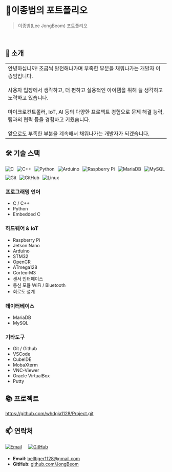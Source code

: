 # 📜이종범의 포트폴리오

> 이종범(Lee JongBeom) 포트폴리오

<br/>

## 👋 소개

<table>
  <tr>
    <td width="70%">
      안녕하십니까! 조금씩 발전해나가며 부족한 부분을 채워나가는 개발자 이종범입니다. <br><br>
      사용자 입장에서 생각하고, 더 편하고 실용적인 아이템을 위해 늘 생각하고 노력하고 있습니다. <br><br>
      마이크로컨트롤러, IoT, AI 등의 다양한 프로젝트 경험으로 문제 해결 능력, 팀과의 협력 등을 경험하고 키웠습니다. <br><br>
      앞으로도 부족한 부분을 계속해서 채워나가는 개발자가 되겠습니다.
  </tr>
</table>

## 🛠️ 기술 스택

<div style="display: flex; flex-wrap: wrap; gap: 10px; margin: 20px 0;">
  <img src="https://img.shields.io/badge/C-A8B9CC?style=for-the-badge&logo=c&logoColor=white" alt="C" />
  <img src="https://img.shields.io/badge/C++-00599C?style=for-the-badge&logo=cplusplus&logoColor=white" alt="C++" />
  <img src="https://img.shields.io/badge/Python-3776AB?style=for-the-badge&logo=python&logoColor=white" alt="Python" />
  <img src="https://img.shields.io/badge/Arduino-00979D?style=for-the-badge&logo=arduino&logoColor=white" alt="Arduino" />
  <img src="https://img.shields.io/badge/Raspberry_Pi-A22846?style=for-the-badge&logo=raspberry-pi&logoColor=white" alt="Raspberry Pi" />
  <img src="https://img.shields.io/badge/MariaDB-003545?style=for-the-badge&logo=mariadb&logoColor=white" alt="MariaDB" />
  <img src="https://img.shields.io/badge/MySQL-4479A1?style=for-the-badge&logo=mysql&logoColor=white" alt="MySQL" />
  <img src="https://img.shields.io/badge/Git-F05032?style=for-the-badge&logo=git&logoColor=white" alt="Git" />
  <img src="https://img.shields.io/badge/github-181717?style=for-the-badge&logo=github&logoColor=white" alt="GitHub"/>
  <img src="https://img.shields.io/badge/linux-FCC624?style=for-the-badge&logo=linux&logoColor=black" alt="Linux"/>
</div>

### 프로그래밍 언어
- C / C++
- Python
- Embedded C

### 하드웨어 & IoT
- Raspberry Pi
- Jetson Nano
- Arduino
- STM32
- OpenCR
- ATmega128
- Cortex-M3
- 센서 인터페이스
- 통신 모듈 WiFi / Bluetooth
- 회로도 설계

### 데이터베이스
- MariaDB
- MySQL

### 기타도구
- Git / Github
- VSCode
- CubeIDE
- MobaXterm
- VNC-Viewer
- Oracle VirtualBox
- Putty

## 📚 프로젝트

https://github.com/whdqja1128/Project.git


## 📫 연락처
<div style="display: flex; flex-wrap: wrap; gap: 20px; margin: 20px 0;">
  <a href="mailto:belltiger1128@gmail.com">
    <img src="https://img.shields.io/badge/Email-D14836?style=for-the-badge&logo=gmail&logoColor=white" alt="Email" />
  </a>
  <a href="https://github.com/whdqja1128">
    <img src="https://img.shields.io/badge/GitHub-100000?style=for-the-badge&logo=github&logoColor=white" alt="GitHub" />
  </a>
</div>

- **Email**: belltiger1128@gmail.com
- **GitHub**: [github.com/JongBeom](https://github.com/whdqja1128)
